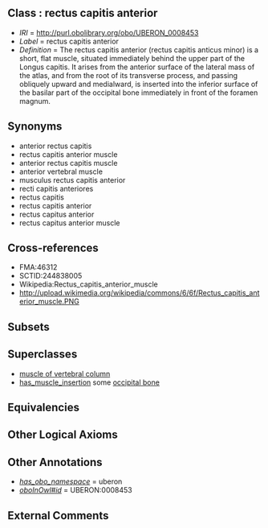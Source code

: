 
## Class : rectus capitis anterior

 * *IRI* = http://purl.obolibrary.org/obo/UBERON_0008453
 * *Label* = rectus capitis anterior
 * *Definition* = The rectus capitis anterior (rectus capitis anticus minor) is a short, flat muscle, situated immediately behind the upper part of the Longus capitis. It arises from the anterior surface of the lateral mass of the atlas, and from the root of its transverse process, and passing obliquely upward and medialward, is inserted into the inferior surface of the basilar part of the occipital bone immediately in front of the foramen magnum.

## Synonyms

 * anterior rectus capitis
 * rectus capitis anterior muscle
 * anterior rectus capitis muscle
 * anterior vertebral muscle
 * musculus rectus capitis anterior
 * recti capitis anteriores
 * rectus capitis
 * rectus capitis anterior
 * rectus capitus anterior
 * rectus capitus anterior muscle

## Cross-references

 * FMA:46312
 * SCTID:244838005
 * Wikipedia:Rectus_capitis_anterior_muscle
 * http://upload.wikimedia.org/wikipedia/commons/6/6f/Rectus_capitis_anterior_muscle.PNG

## Subsets


## Superclasses

 * [muscle of vertebral column](../../UBERON/18/UBERON_0004518.md)
 * [has_muscle_insertion](../../RO/73/RO_0002373.md) some [occipital bone](../../UBERON/76/UBERON_0001676.md)

## Equivalencies


## Other Logical Axioms


## Other Annotations

 * *[has_obo_namespace](../../ce/oboInOwl#hasOBONamespace.md)* = uberon
 * *[oboInOwl#id](../../id/oboInOwl#id.md)* = UBERON:0008453

## External Comments

